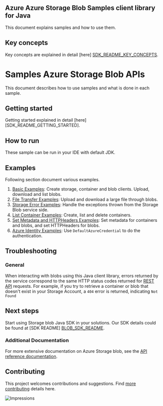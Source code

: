 
## Azure Azure Storage Blob Samples client library for Java
This document explains samples and how to use them.

## Key concepts
Key concepts are explained in detail [here] [SDK_README_KEY_CONCEPTS].

# Samples Azure Storage Blob APIs
This document describes how to use samples and what is done in each sample.

## Getting started

Getting started explained in detail [here][SDK_README_GETTING_STARTED].

## How to run
These sample can be run in your IDE with default JDK.

## Examples
   Following section document various examples.

1. [Basic Examples][samples_basic]: Create storage, container and blob clients. Upload, download and list blobs.
2. [File Transfer Examples][samples_file_transfer]: Upload and download a large file through blobs.
3. [Storage Error Examples][samples_storage_error]: Handle the exceptions thrown from the Storage Blob service side.
4. [List Container Examples][samples_list_containers]: Create, list and delete containers.
5. [Set Metadata and HTTPHeaders Examples][samples_metadata]: Set metadata for containers and blobs, and set HTTPHeaders for blobs.
6. [Azure Identity Examples][samples_identity]: Use `DefaultAzureCredential` to do the authentication.

## Troubleshooting
### General
When interacting with blobs using this Java client library, errors returned by the service correspond to the same HTTP
status codes returned for [REST API][error_codes] requests. For example, if you try to retrieve a container or blob that
doesn't exist in your Storage Account, a `404` error is returned, indicating `Not Found`

## Next steps
Start using Storage blob Java SDK in your solutions. Our SDK details could be found at [SDK README] [BLOB_SDK_README]. 

###  Additional Documentation
For more extensive documentation on Azure Storage blob, see the [API reference documentation][storageblob_rest].

## Contributing
This project welcomes contributions and suggestions. Find [more contributing][SDK_README_CONTRIBUTING] details here.

<!-- LINKS -->
[BLOB_SDK_README]: ../../README.md
[SDK_README_CONTRIBUTING]:../../README.md#contributing
[SDK_README_GETTING_STARTDED]: ../../README.md#getting-started
[SDK_README_KEY_CONCEPTS]: ../../README.md#key-concepts
[samples_basic]: java/com/azure/storage/blob/BasicExample.java
[samples_file_transfer]: java/com/azure/storage/blob/FileTransferExample.java
[samples_storage_error]: java/com/azure/storage/blob/StorageErrorHandlingExample.java
[samples_list_containers]: java/com/azure/storage/blob/ListContainersExample.java
[samples_metadata]: java/com/azure/storage/blob/SetMetadataAndHTTPHeadersExample.java
[samples_identity]: java/com/azure/storage/blob/AzureIdentityExample.java
[storageblob_rest]: https://docs.microsoft.com/en-us/rest/api/storageservices/blob-service-rest-api
[error_codes]: https://docs.microsoft.com/rest/api/storageservices/blob-service-error-codes

![Impressions](https://azure-sdk-impressions.azurewebsites.net/api/impressions/azure-sdk-for-java/sdk/storage/azure-storage-blob/samples/README.png)
